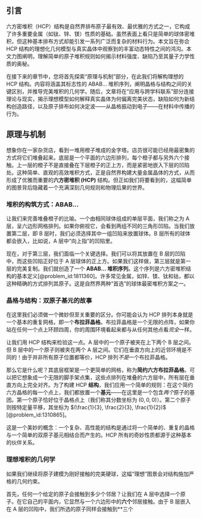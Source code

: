 ## 引言
六方密堆积（HCP）结构是自然界排布原子最有效、最优雅的方式之一，它构成了许多重要金属（如钛、锌、镁）性质的基础。虽然表面上看只是简单的球体密堆积，但这种基本排布方式却能引发一系列广泛而复杂的材料行为。本文旨在弥合 HCP 结构的理想化几何模型与真实晶体中观察到的丰富动态特性之间的鸿沟。本文力图阐明，理解简单的原子堆积规则如何揭示材料强度、缺陷乃至其量子力学性质的奥秘。

在接下来的章节中，您将首先探索“原理与机制”部分，在此我们将解构理想的 HCP 结构。内容将涵盖其标志性的 ABAB... 堆积序列，阐明晶格与结构之间的关键区别，并推导完美堆积的几何学。随后，文章将在“应用与跨学科联系”部分连接理论与现实，揭示理想模型如何解释真实晶体为何偏离完美状态，缺陷如何为新结构创造路径，以及原子排布如何决定波——从晶格振动到电子——在材料中传播的行为。

## 原理与机制

想象你在一家杂货店，看到一堆用橙子堆成的金字塔。店员很可能已经用最密集的方式将它们堆叠起来。底层是一个平面的六边形排列，每个橙子都与另外六个接触。上一层的橙子不是直接叠在下层橙子的正上方，而是紧密地嵌入下层的凹陷处。这种简单、直观的高效堆积方式，正是自然界构建大量金属晶体的方式，从而形成了优雅而重要的**六方密堆积 (HCP)** 结构。但正如我们将要看到的，这幅简单的图景背后隐藏着一个充满深刻几何规则和物理后果的世界。

### 堆积的构筑方式：ABAB...

让我们来完善堆叠橙子的比喻。一个由相同球体组成的单层平面，我们称之为 A 层，呈六边形网格排列。如果你俯视它，会看到两组不同的三角形凹陷。当我们放置第二层，即 B 层时，我们必须选择其中一组凹陷来放置球体。B 层所有的球体都会嵌入，比如说，A 层中“向上指”的凹陷里。

现在，对于第三层，我们面临一个关键选择。我们可以将其放置在 B 层的凹陷中，而这些凹陷正好位于 A 层球体的正上方。如果我们这样做，第三层就是第一层的完美复制。我们就创造了一个 **ABAB... 堆积序列**。这个序列是六方密堆积结构的基本定义[@problem_id:1811360]。许多常见金属，如锌、镁、钛和钴，都以这种精确的方式排列其原子。这是自然界两种“首选”的球体最密堆积方案之一。

### 晶格与结构：双原子基元的故事

在这里我们必须做一个微妙但至关重要的区分。你可能会认为 HCP 排列本身就是一个基本的重复网格，即一个**布拉菲晶格**。布拉菲晶格是一个无限的点阵，如果你站在任何一个点上环顾四周，你的周围环境看起来都与从任何其他点看*完全*一样。

让我们用 HCP 结构来检验这一点。A 层中的一个原子被夹在上下两个 B 层之间。但 B 层中的一个原子则被夹在两个 A 层之间。它们在垂直方向上的近邻环境是不同的！由于并非所有原子位置都等价，HCP 排列*不是*一个布拉菲晶格。

那么它是什么呢？其底层框架是一个更简单的网格，称为**简约六方布拉菲晶格**。可以把它想象成一个无限的脚手架点集，这些点排列在堆叠的六方层中，所有层在垂直方向上完全对齐。为了构建 HCP **结构**，我们应用一个简单的规则：在这个简约六方晶格的每一个点上，我们都放置一个**基元**——在这里是一个包含*两个*原子的基团。第一个原子恰好位于晶格点上（我们称其分数坐标为 $(0, 0, 0)$）。第二个原子则按特定量平移，其坐标为 $(\frac{1}{3}, \frac{2}{3}, \frac{1}{2})$ [@problem_id:1310865]。

这是一个美妙的概念：一个复杂、高性能的结构是通过将一个简单的、重复的晶格与一个简单的双原子基元相结合而产生的。HCP 所有的奇妙性质都源于这种基本的伙伴关系。

### 理想堆积的几何学

如果我们继续将原子建模为刚好接触的完美硬球，这幅“理想”图景会对结构施加严格的几何约束。

首先，任何一个给定的原子会接触到多少个邻居？让我们在 A 层中选择一个原子。在它自己的平面内，它显然与一个六边形中的**六个**邻居接触。由于 B 层嵌入在 A 层的凹陷中，我们所选的原子同样会接触到**三个

